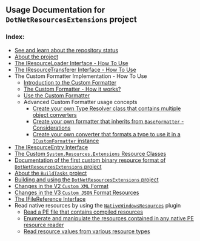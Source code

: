 ## Usage Documentation for `DotNetResourcesExtensions` project

### Index:

- [See and learn about the repository status](https://github.com/mdcdi1315/dotnetresourcesextensions/blob/master/Docs/Status.md)
- [About the project](https://github.com/mdcdi1315/dotnetresourcesextensions/blob/master/Docs/About.md)
- [The IResourceLoader Interface - How To Use](https://github.com/mdcdi1315/dotnetresourcesextensions/blob/master/Docs/Iresloader.md)
- [The IResourceTransferer Interface - How To Use](https://github.com/mdcdi1315/dotnetresourcesextensions/blob/master/Docs/Irestransferer.md)
- The Custom Formatter Implementation - How To Use
	- [Introduction to the Custom Formatter](https://github.com/mdcdi1315/dotnetresourcesextensions/blob/master/Docs/cf-intro.md)
	- [The Custom Formatter - How it works?](https://github.com/mdcdi1315/dotnetresourcesextensions/blob/master/Docs/cf-howto.md)
	- [Use the Custom Formatter](https://github.com/mdcdi1315/dotnetresourcesextensions/blob/master/Docs/cf-use.md)
	- Advanced Custom Formatter usage concepts
		- [Create your own Type Resolver class that contains multiple object converters](https://github.com/mdcdi1315/dotnetresourcesextensions/blob/master/Docs/cf-ityperesolver.md)
		- [Create your own formatter that inherits from `BaseFormatter` - Considerations](https://github.com/mdcdi1315/dotnetresourcesextensions/blob/master/Docs/cf-custombaseformatter.md)
		- [Create your own converter that formats a type to use it in a `ICustomFormatter` instance](https://github.com/mdcdi1315/dotnetresourcesextensions/blob/master/Docs/cf-customconverter.md)
- [The IResourceEntry Interface](https://github.com/mdcdi1315/dotnetresourcesextensions/blob/master/Docs/Iresentry.md)
- [The Custom `System.Resources.Extensions` Resource Classes](https://github.com/mdcdi1315/dotnetresourcesextensions/blob/master/Docs/customdotnetres.md)
- [Documentation of the first custom binary resource format of `DotNetResourcesExtensions` project](https://github.com/mdcdi1315/dotnetresourcesextensions/blob/master/Docs/custombinaryresformatdoc.md)
- [About the `BuildTasks` project](https://github.com/mdcdi1315/dotnetresourcesextensions/blob/master/BuildTasks/README.md)
- [Building and using the `DotNetResourcesExtensions` project](https://github.com/mdcdi1315/dotnetresourcesextensions/blob/master/Docs/Building.md)
- [Changes in the V2 `Custom XML` Format](https://github.com/mdcdi1315/dotnetresourcesextensions/blob/master/Docs/aboutchangesin_customxml.md)
- [Changes in the V3 `Custom JSON` Format Resources](https://github.com/mdcdi1315/dotnetresourcesextensions/blob/master/Docs/aboutchangesin_customjson.md)
- [The IFileReference Interface](https://github.com/mdcdi1315/dotnetresourcesextensions/blob/master/Docs/Ifileref.md)
- Read native resources by using the [`NativeWindowsResources`](https://nuget.org/packages/DotNetResourcesExtensions.NativeWindowsResources) plugin
    - [Read a PE file that contains compiled resources](https://github.com/mdcdi1315/dotnetresourcesextensions/blob/master/Docs/wrp_readpefile.md)
	- [Enumerate and manipulate the resources contained in any native PE resource reader](https://github.com/mdcdi1315/dotnetresourcesextensions/blob/master/Docs/wrp_manageres.md)
	- [Read resource values from various resource types](https://github.com/mdcdi1315/dotnetresourcesextensions/blob/master/Docs/wrp_readvals.md)